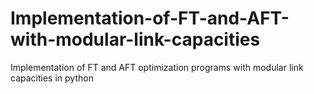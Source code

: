 # Implementation-of-FT-and-AFT-with-modular-link-capacities
Implementation of FT and AFT optimization programs with modular link capacities in python
